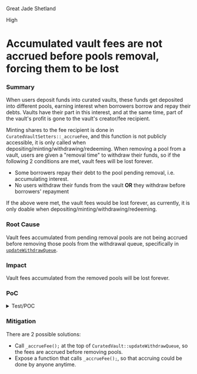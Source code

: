 Great Jade Shetland

High

# Accumulated vault fees are not accrued before pools removal, forcing them to be lost

### Summary

When users deposit funds into curated vaults, these funds get deposited into different pools, earning interest when borrowers borrow and repay their debts. Vaults have their part in this interest, and at the same time, part of the vault's profit is gone to the vault's creator/fee recipient.

Minting shares to the fee recipient is done in `CuratedVaultSetters::_accrueFee`, and this function is not publicly accessible, it is only called when depositing/minting/withdrawing/redeeming. When removing a pool from a vault, users are given a "removal time" to withdraw their funds, so if the following 2 conditions are met, vault fees will be lost forever.
* Some borrowers repay their debt to the pool pending removal, i.e. accumulating interest.
* No users withdraw their funds from the vault **OR** they withdraw before borrowers' repayment 

If the above were met, the vault fees would be lost forever, as currently, it is only doable when depositing/minting/withdrawing/redeeming.

### Root Cause

Vault fees accumulated from pending removal pools are not being accrued before removing those pools from the withdrawal queue, specifically in [`updateWithdrawQueue`](https://github.com/sherlock-audit/2024-06-new-scope/blob/main/zerolend-one/contracts/core/vaults/CuratedVault.sol#L192-L229).

### Impact

Vault fees accumulated from the removed pools will be lost forever.

### PoC

<details>
<summary>Test/POC</summary>

```solidity
contract USDCMocked is ERC20, ERC20Permit {
  constructor() ERC20('USDC', 'USDC') ERC20Permit('USDC') {}

  function mint(address account, uint256 value) public returns (bool) {
    _mint(account, value);
    return true;
  }

  function decimals() public pure override returns (uint8) {
    return 6;
  }
}

contract Contest_Vault is Test {
  PoolFactory public poolFactory;
  DefaultReserveInterestRateStrategy public irStrategy;
  PoolConfigurator public configurator;
  IPool internal pool_1;
  IPool internal pool_2;
  ICuratedVault internal vault;
  ICuratedVaultFactory internal vaultFactory;
  WETH9Mocked public WETH;
  USDCMocked public USDC;
  MockV3Aggregator public WETHOracle;
  MockV3Aggregator public USDCOracle;

  address public bob = makeAddr('bob');
  address public borrower = makeAddr('borrower');
  address public feeRecipient = makeAddr('feeRecipient');
  address public owner = makeAddr('owner');
  address internal allocator = makeAddr('allocator');
  address internal curator = makeAddr('curator');
  address internal guardian = makeAddr('guardian');

  function _setUpCore() internal {
    poolFactory = new PoolFactory(address(new Pool()));
    configurator = new PoolConfigurator(address(poolFactory));
    poolFactory.setConfigurator(address(configurator));
    WETH = new WETH9Mocked();
    USDC = new USDCMocked();
    WETHOracle = new MockV3Aggregator(8, 2_600e8);
    USDCOracle = new MockV3Aggregator(8, 1e8);
    irStrategy = new DefaultReserveInterestRateStrategy(47 * 1e25, 0, 7 * 1e25, 30 * 1e25);
    poolFactory.setReserveFactor(500);
  }

  function _setupPool1() internal {
    address[] memory assets = new address[](2);
    assets[0] = address(WETH);
    assets[1] = address(USDC);
    address[] memory rateStrategyAddresses = new address[](2);
    rateStrategyAddresses[0] = address(irStrategy);
    rateStrategyAddresses[1] = address(irStrategy);
    address[] memory sources = new address[](2);
    sources[0] = address(WETHOracle);
    sources[1] = address(USDCOracle);
    DataTypes.InitReserveConfig[] memory configurationLocal = new DataTypes.InitReserveConfig[](2);
    configurationLocal[0] = DataTypes.InitReserveConfig({
      ltv: 7500,
      liquidationThreshold: 8000,
      liquidationBonus: 10_500,
      decimals: 18,
      frozen: false,
      borrowable: true,
      borrowCap: 0,
      supplyCap: 0
    });
    configurationLocal[1] = DataTypes.InitReserveConfig({
      ltv: 0,
      liquidationThreshold: 8000,
      liquidationBonus: 10_500,
      decimals: 6,
      frozen: false,
      borrowable: true,
      borrowCap: 0,
      supplyCap: 0
    });
    address[] memory admins = new address[](1);
    admins[0] = address(this);
    DataTypes.InitPoolParams memory p = DataTypes.InitPoolParams({
      proxyAdmin: address(this),
      revokeProxy: false,
      admins: admins,
      emergencyAdmins: new address[](0),
      riskAdmins: new address[](0),
      hook: address(0),
      assets: assets,
      rateStrategyAddresses: rateStrategyAddresses,
      sources: sources,
      configurations: configurationLocal
    });
    poolFactory.createPool(p);
    pool_1 = poolFactory.pools(0);
  }

  function _setupPool2() internal {
    address[] memory assets = new address[](2);
    assets[0] = address(WETH);
    assets[1] = address(USDC);
    address[] memory rateStrategyAddresses = new address[](2);
    rateStrategyAddresses[0] = address(irStrategy);
    rateStrategyAddresses[1] = address(irStrategy);
    address[] memory sources = new address[](2);
    sources[0] = address(WETHOracle);
    sources[1] = address(USDCOracle);
    DataTypes.InitReserveConfig[] memory configurationLocal = new DataTypes.InitReserveConfig[](2);
    configurationLocal[0] = DataTypes.InitReserveConfig({
      ltv: 7500,
      liquidationThreshold: 8000,
      liquidationBonus: 10_500,
      decimals: 18,
      frozen: false,
      borrowable: true,
      borrowCap: 0,
      supplyCap: 0
    });
    configurationLocal[1] = DataTypes.InitReserveConfig({
      ltv: 8000,
      liquidationThreshold: 8000,
      liquidationBonus: 10_500,
      decimals: 6,
      frozen: false,
      borrowable: true,
      borrowCap: 0,
      supplyCap: 0
    });
    address[] memory admins = new address[](1);
    admins[0] = address(this);
    DataTypes.InitPoolParams memory p = DataTypes.InitPoolParams({
      proxyAdmin: address(this),
      revokeProxy: false,
      admins: admins,
      emergencyAdmins: new address[](0),
      riskAdmins: new address[](0),
      hook: address(0),
      assets: assets,
      rateStrategyAddresses: rateStrategyAddresses,
      sources: sources,
      configurations: configurationLocal
    });
    poolFactory.createPool(p);
    pool_2 = poolFactory.pools(1);
  }

  function _setUpCuratedVault() internal {
    CuratedVault instance = new CuratedVault();
    vaultFactory = ICuratedVaultFactory(new CuratedVaultFactory(address(instance)));

    address[] memory admins = new address[](1);
    address[] memory curators = new address[](1);
    address[] memory guardians = new address[](1);
    address[] memory allocators = new address[](1);
    admins[0] = owner;
    curators[0] = curator;
    guardians[0] = guardian;
    allocators[0] = allocator;

    vault = vaultFactory.createVault(
      ICuratedVaultFactory.InitVaultParams({
        revokeProxy: true,
        proxyAdmin: owner,
        admins: admins,
        curators: curators,
        guardians: guardians,
        allocators: allocators,
        timelock: 1 weeks,
        asset: address(USDC),
        name: 'Vault',
        symbol: 'VLT',
        salt: keccak256('salty')
      })
    );

    vm.startPrank(owner);
    vault.setFeeRecipient(feeRecipient);
    vault.setFee(0.05e18);
    vm.stopPrank();
  }

  function _setCap(IPool pool_, uint256 newCap) internal {
    vm.prank(curator);
    vault.submitCap(pool_, newCap);

    vm.warp(block.timestamp + vault.timelock());

    vault.acceptCap(pool_);

    IPool[] memory newSupplyQueue = new IPool[](vault.supplyQueueLength() + 1);
    for (uint256 k; k < vault.supplyQueueLength(); k++) newSupplyQueue[k] = vault.supplyQueue(k);
    newSupplyQueue[vault.supplyQueueLength()] = pool_;

    vm.prank(allocator);
    vault.setSupplyQueue(newSupplyQueue);
  }

  function _syncOracles() internal {
    WETHOracle.updateRoundTimestamp();
    USDCOracle.updateRoundTimestamp();
  }

  function setUp() public {
    _setUpCore();
    _setupPool1();
    _setupPool2();
    _setUpCuratedVault();
    _setCap(pool_1, 500e6);
    _setCap(pool_2, 500e6);
    _syncOracles();
  }

  function testNotAccruingFeesOnRemoval() public {
    uint256 USDCamount = 1_000e6;
    uint256 WETHamount = 1e18;

    USDC.mint(bob, USDCamount);
    USDC.mint(borrower, USDCamount);
    WETH.mint(borrower, WETHamount);

    // Bob deposits 1k USDC into the vault, 500 to pool 1 and 500 to pool 2
    vm.startPrank(bob);
    USDC.approve(address(vault), type(uint256).max);
    vault.deposit(USDCamount, bob);
    vm.stopPrank();

    // Borrower supplies 1 WETH to pool 1 and borrows 500 USDC
    vm.startPrank(borrower);
    WETH.approve(address(pool_1), type(uint256).max);
    pool_1.supplySimple(address(WETH), borrower, WETHamount, 0);
    pool_1.borrowSimple(address(USDC), borrower, USDCamount / 2, 0);
    vm.stopPrank();

    // Curator removes sets the cap of pool 1 to 0
    vm.startPrank(curator);
    vault.submitCap(pool_1, 0);
    vault.submitMarketRemoval(pool_1);
    vm.stopPrank();

    // Some time passes
    // Some interest is accumulated
    vm.warp(block.timestamp + vault.timelock());
    pool_1.forceUpdateReserves();

    // Borrower repays his debt
    // Some fees should be accrued by the vault
    vm.startPrank(borrower);
    USDC.approve(address(pool_1), type(uint256).max);
    pool_1.repaySimple(address(USDC), pool_1.getDebt(address(USDC), borrower, 0), 0);
    vm.stopPrank();

    // Bob doesn't withdraw his assets from the vault

    // Allocator removes the pool from the vault
    uint256[] memory indices = new uint256[](1);
    indices[0] = 1;
    vm.prank(allocator);
    vault.updateWithdrawQueue(indices);

    // No fees were accrued by the vault
    assertEq(vault.balanceOf(feeRecipient), 0);
  }
}
```
</details>

### Mitigation

There are 2 possible solutions:
* Call `_accrueFee();` at the top of `CuratedVault::updateWithdrawQueue`, so the fees are accrued before removing pools.
* Expose a function that calls `_accrueFee();`, so that accruing could be done by anyone anytime.